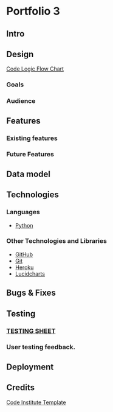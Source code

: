 # Portfolio 3

## Intro

## Design

[Code Logic Flow Chart]()


### Goals

### Audience

## Features
### Existing features
### Future Features

## Data model

## Technologies

### Languages

- [Python](https://en.wikipedia.org/wiki/Python_(programming_language))

### Other Technologies and Libraries 

- [GitHub](https://github.com/)
- [Git](https://gitforwindows.org/)
- [Heroku](https://heroku.com)
- [Lucidcharts]()

## Bugs & Fixes

## Testing

### [TESTING SHEET]()

### User testing feedback. 

## Deployment

## Credits

[Code Institute Template](https://github.com/Code-Institute-Org/python-essentials-template)


